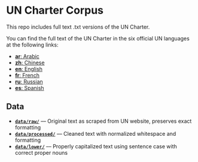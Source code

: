 # UN Charter Corpus

This repo includes full text .txt versions of the UN Charter.

You can find the full text of the UN Charter in the six official UN languages at the following links:

- [**ar**: Arabic](https://www.un.org/ar/about-us/un-charter/full-text)
- [**zh**: Chinese](https://www.un.org/zh/about-us/un-charter/full-text)
- [**en**: English](https://www.un.org/en/about-us/un-charter/full-text)
- [**fr**: French](https://www.un.org/fr/about-us/un-charter/full-text)
- [**ru**: Russian](https://www.un.org/ru/about-us/un-charter/full-text)
- [**es**: Spanish](https://www.un.org/es/about-us/un-charter/full-text)

## Data

- **[`data/raw/`](data/raw/)** –– Original text as scraped from UN website, preserves exact formatting
- **[`data/processed/`](data/processed/)** –– Cleaned text with normalized whitespace and formatting
- **[`data/lower/`](data/lower/)** –– Properly capitalized text using sentence case with correct proper nouns
